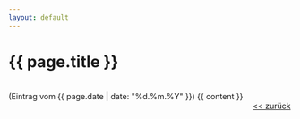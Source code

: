 ```yaml
---
layout: default
---
```

<h1>{{ page.title }}</h1>
<br>
(Eintrag vom {{ page.date | date: "%d.%m.%Y" }})
{{ content }}
<div style="text-align: right;"><a href="javascript:history.back()" class="back"><< zurück</a></div>
